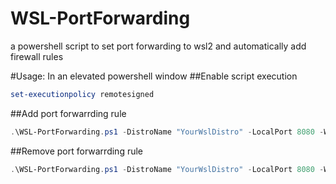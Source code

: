 # WSL-PortForwarding
a powershell script to set port forwarding to wsl2 and automatically add firewall rules

#Usage:
In an elevated powershell window
##Enable script execution
```powershell
set-executionpolicy remotesigned
```
##Add port forwarrding rule
```powershell
.\WSL-PortForwarding.ps1 -DistroName "YourWslDistro" -LocalPort 8080 -WslPort 80
```
##Remove port forwarrding rule
```powershell
.\WSL-PortForwarding.ps1 -DistroName "YourWslDistro" -LocalPort 8080 -WslPort 80 -Purge
```
